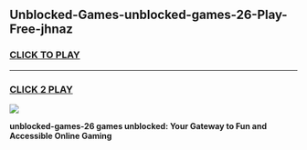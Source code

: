 
## Unblocked-Games-unblocked-games-26-Play-Free-jhnaz
<h3>
<a href="https://premium76.site?title=unblocked-games-26&ref=21A">CLICK TO PLAY</a></h3>
<hr>

<h3>
<a href="https://premium76.site?title=unblocked-games-26&ref=21A">CLICK 2 PLAY</a>
  
</h3>

<a href="https://premium76.site?title=unblocked-games-26&ref=21A"><img src="https://clearcache.store/games.png"></a>


**unblocked-games-26 games unblocked: Your Gateway to Fun and Accessible Online Gaming**

